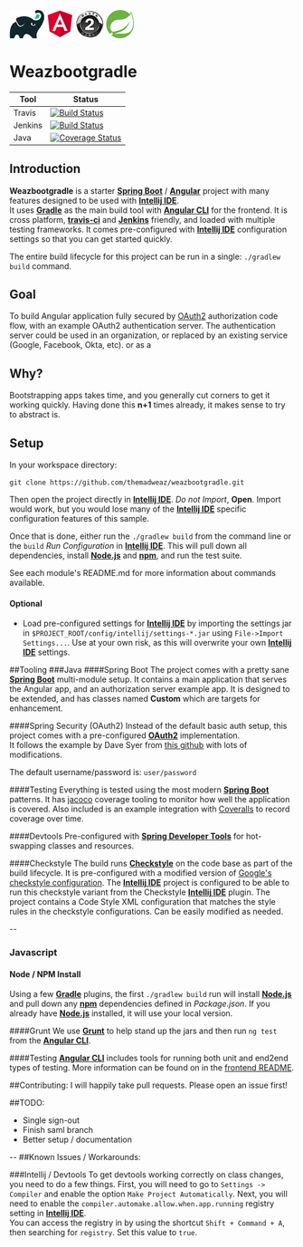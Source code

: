 [![Gradle](./docs/images/gradle-logo.png)](https://gradle.org/) [![Angular](./docs/images/angular-logo.png)](https://angular.io/)
[![OAuth2](./docs/images/oauth2-logo.png)](https://tools.ietf.org/html/rfc6749) [![Spring Boot](./docs/images/spring-logo.png)](http://projects.spring.io/spring-boot/)
# Weazbootgradle
Tool | Status
 --- | ---
| Travis  |  [![Build Status](https://travis-ci.org/themadweaz/weazbootgradle.svg?branch=master)](https://travis-ci.org/themadweaz/weazbootgradle) |
| Jenkins | [![Build Status](http://jenkins.weaz.net/buildStatus/icon?job=Weazboot/master)](http://jenkins.weaz.net/job/weazboot/) |
| Java | [![Coverage Status](https://coveralls.io/repos/github/themadweaz/weazbootgradle/badge.svg)](https://coveralls.io/github/themadweaz/weazbootgradle) |

## Introduction
**Weazbootgradle** is a starter **[Spring Boot](http://projects.spring.io/spring-boot/)** / **[Angular](https://angular.io/)** project with many features 
designed to be used with **[Intellij IDE](https://www.jetbrains.com/idea/)**.  
It uses **[Gradle](https://gradle.org/)** as the main build tool with **[Angular CLI](https://cli.angular.io/)** for the frontend.  It is cross platform, 
**[travis-ci](https://travis-ci.org/)** and **[Jenkins](https://jenkins.io/)** friendly, and loaded with multiple testing frameworks.  It comes pre-configured with 
**[Intellij IDE](https://www.jetbrains.com/idea/)** configuration settings so that you can get started quickly.

The entire build lifecycle for this project can be run in a single: ``./gradlew build`` command.


## Goal
To build Angular application fully secured by [OAuth2](https://tools.ietf.org/html/rfc6749) authorization code flow, with an example OAuth2 authentication server.  The 
authentication server could be used in an organization, or replaced by an existing service (Google, Facebook, Okta, etc).
 or 
as a 
 
## Why?
Bootstrapping apps takes time, and you generally cut corners to get it working quickly.  Having done this **n+1** times already, it makes sense to try to abstract is.

## Setup

In your workspace directory:
```Shell
git clone https://github.com/themadweaz/weazbootgradle.git
```

Then open the project directly in **[Intellij IDE](https://www.jetbrains.com/idea/)**.  *Do not Import*, **Open**.
Import would work, but you would lose many of the **[Intellij IDE](https://www.jetbrains.com/idea/)** specific configuration features of this sample.
 
Once that is done, either run the `./gradlew build` from the command line or the `build` *Run Configuration* in  **[Intellij IDE](https://www.jetbrains.com/idea/)**.
This will pull down all dependencies, install **[Node.js](https://nodejs.org)** and **[npm](https://www.npmjs.com/)**, and run the test suite.

See each module's README.md for more information about commands available.

#### Optional
- Load pre-configured settings for **[Intellij IDE](https://www.jetbrains.com/idea/)** by importing the settings jar in `$PROJECT_ROOT/config/intellij/settings-*.jar`
using `File->Import Settings...`.  Use at your own risk, as this will overwrite your own **[Intellij IDE](https://www.jetbrains.com/idea/)** settings.

##Tooling
###Java
####Spring Boot
The project comes with a pretty sane **[Spring Boot](http://projects.spring.io/spring-boot/)** multi-module setup.  It contains a main application that serves the Angular app,
and an authorization server example app.  It is designed to be extended, and has classes named **Custom** which are targets for enhancement.

####Spring Security (OAuth2)
Instead of the default basic auth setup, this project comes with a pre-configured **[OAuth2](http://oauth.net/2/)** implementation.  
It follows the example by Dave Syer from [this github](https://github.com/spring-guides/tut-spring-boot-oauth2) with lots of modifications.

The default username/password is: `user/password`

####Testing
Everything is tested using the most modern **[Spring Boot](http://projects.spring.io/spring-boot/)** patterns.  It has [jacoco](http://www.eclemma.org/jacoco/) coverage tooling
to monitor how well the application is covered.  Also included is an example integration with [Coveralls](https://coveralls.io/) to record coverage over time.

####Devtools
Pre-configured with **[Spring Developer Tools](http://docs.spring.io/spring-boot/docs/current/reference/html/using-boot-devtools.html)** for hot-swapping classes and resources.

####Checkstyle
The build runs **[Checkstyle](http://checkstyle.sourceforge.net/)** on the code base as part of the build lifecycle.  It is pre-configured with a modified version
of [Google's checkstyle configuration](https://github.com/checkstyle/checkstyle/blob/master/src/main/resources/google_checks.xml).
The **[Intellij IDE](https://www.jetbrains.com/idea/)** project is configured to be able to run this checkstyle variant
from the Checkstyle **[Intellij IDE](https://www.jetbrains.com/idea/)** plugin.  The project contains a Code Style XML configuration that matches the style rules in the 
checkstyle configurations.  Can be easily modified as needed.

--
### Javascript
#### Node / NPM Install
Using a few **[Gradle](https://gradle.org/)** plugins, the first ``./gradlew build`` run will install **[Node.js](https://nodejs.org)** and pull down
any **[npm](https://www.npmjs.com/)** dependencies defined in _Package.json_.  If you already have **[Node.js](https://nodejs.org)** installed, it will use your local version.

####Grunt
We use **[Grunt](http://gruntjs.com/)** to help stand up the jars and then run  ``ng test`` from the **[Angular CLI](https://cli.angular.io/)**.  

####Testing
**[Angular CLI](https://cli.angular.io/)** includes tools for running both unit and end2end types of testing.  More information can be found on in the [frontend README](
./frontend/README.md).


##Contributing:
I will happily take pull requests.  Please open an issue first!

##TODO:
* Single sign-out
* Finish saml branch
* Better setup / documentation

--
##Known Issues / Workarounds:

###Intellij / Devtools
To get devtools working correctly on class changes, you need to do a few things.  First, you will need to go to `Settings -> Compiler` and enable the option `Make Project Automatically`.  Next, you will need to enable the `compiler.automake.allow.when.app.running` registry setting in **[Intellij IDE](https://www.jetbrains.com/idea/)**.  
You can access the registry in by using the shortcut `Shift + Command + A`, then searching for `registry`.  Set this value to `true`.
